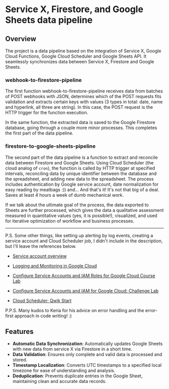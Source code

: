 # Service X, Firestore, and Google Sheets data pipeline

## Overview
 The project is a data pipeline based on the integration of Service X, Google Cloud Functions, Google Cloud Scheduler and Google Sheets API. It seamlessly synchronizes data between Service X, Firestore and Google Sheets.

### webhook-to-firestore-pipeline
The first function webhook-to-firestore-pipeline receives data from batches of POST webhooks with JSON, determines which of the POST requests fits validation and extracts certain keys with values (3 types in total: date, name and hyperlink, all three are string). In this case, the POST request is the HTTP trigger for the function execution. 
 
 In the same function, the extracted data is saved to the Google Firestore database, going through a couple more minor processes. This completes the first part of the data pipeline.

 ### firestore-to-google-sheets-pipeline
 The second part of the data pipeline is a function to extract and reconcile data between Firestore and Google Sheets. Using Cloud Scheduler (the cloud analog of `cron`), the function is called by HTTP trigger at specified intervals, reconciling data by unique identifier between the database and the spreadsheet, and adding new data to the spreadsheet. The process includes authentication by Google service account, date normalization for easy reading by meatbags :)) and... And that's it! It's not that big of a deal. Saves at least 4 hours a week of dumb mechanical work.

 If we talk about the ultimate goal of the process, the data exported to Sheets are further processed, which gives the data a qualitative assessment measured in quantitative values (yes, it is possible!), visualized, and used for iterative optimization of workflow and business processes.  
 
****************************************************************************************************************

P.S. Some other things, like setting up alerting by log events, creating a service account and Cloud Scheduler job, I didn't include in the description, but I'll leave the references below.
- [Service account overview](https://cloud.google.com/iam/docs/service-account-overview) 
- [Logging and Monitoring in Google Cloud](https://www.cloudskillsboost.google/paths/11/course_templates/99) 
- [Configure Service Accounts and IAM Roles for Google Cloud Course Lab](https://www.cloudskillsboost.google/course_templates/702)
- [Configure Service Accounts and IAM for Google Cloud: Challenge Lab](https://www.cloudskillsboost.google/focuses/67219?catalog_rank=%7B%22rank%22%3A1%2C%22num_filters%22%3A0%2C%22has_search%22%3Atrue%7D&parent=catalog&search_id=29556384) 

- [Cloud Scheduler: Qwik Start](https://www.cloudskillsboost.google/focuses/3556?catalog_rank=%7B%22rank%22%3A1%2C%22num_filters%22%3A0%2C%22has_search%22%3Atrue%7D&parent=catalog&search_id=29556428)

P.P.S. Many kudos to Keria for his advice on error handling and the error-first approach in code writing! :)

 
## Features
- **Automatic Data Synchronization**: Automatically updates Google Sheets with new data from service X via Firestore in a short time.
- **Data Validation**: Ensures only complete and valid data is processed and stored.
- **Timestamp Localization**: Converts UTC timestamps to a specified local timezone for ease of understanding and analysis.
- **Deduplication**: Prevents duplicate entries in the Google Sheet, maintaining clean and accurate data records.
